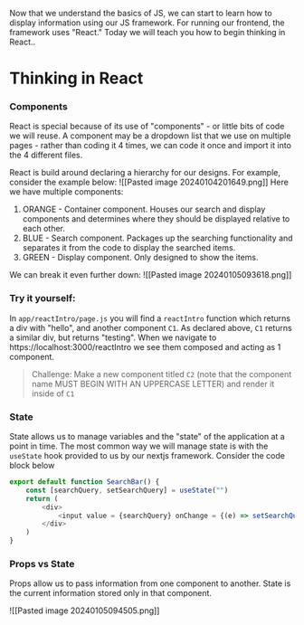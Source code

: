 Now that we understand the basics of JS, we can start to learn how to display information using our JS framework. For running our frontend, the framework uses "React." Today we will teach you how to begin thinking in React..

# Thinking in React

### Components
React is special because of its use of "components" - or little bits of code we will reuse. A component may be a dropdown list that we use on multiple pages - rather than coding it 4 times, we can code it once and import it into the 4 different files. 

React is build around declaring a hierarchy for our designs. For example, consider the example below:
![[Pasted image 20240104201649.png]]
Here we have multiple components:
1. ORANGE - Container component. Houses our search and display components and determines where they should be displayed relative to each other. 
2. BLUE - Search component. Packages up the searching functionality and separates it from the code to display the searched items. 
3. GREEN - Display component. Only designed to show the items. 

We can break it even further down: 
![[Pasted image 20240105093618.png]]
### Try it yourself: 
In `app/reactIntro/page.js` you will find a `reactIntro` function which returns a div with "hello", and another component `C1`. As declared above, `C1` returns a similar div, but returns "testing". When we navigate to https://localhost:3000/reactIntro we see them composed and acting as 1 component. 

> Challenge:
> Make a new component titled `C2` (note that the component name MUST BEGIN WITH AN UPPERCASE LETTER) and render it inside of `C1`

### State

State allows us to manage variables and the "state" of the application at a point in time. The most common way we will manage state is with the `useState` hook provided to us by our nextjs framework. Consider the code block below

```js
export default function SearchBar() {
	const [searchQuery, setSearchQuery] = useState("")
	return (
		<div>
			<input value = {searchQuery} onChange = {(e) => setSearchQuery(e.target.value)} />
		</div>
	)
}
```


### Props vs State
Props allow us to pass information from one component to another. 
State is the current information stored only in that component. 

![[Pasted image 20240105094505.png]]

